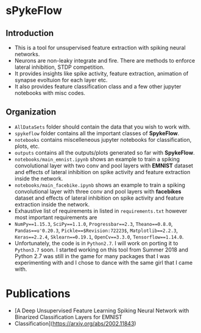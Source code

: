 # sPykeFlow 
## Introduction
* This is a tool for unsupervised feature extraction with spiking neural networks.
* Neurons are non-leaky integrate and fire. There are methods to enforce lateral inhibition, STDP competition.
* It provides insights like spike activity, feature extraction, animation of synapse evoltuion for each layer etc. 
* It also provides feature classification class and a few other jupyter notebooks with misc codes.
## Organization
* `AllDataSets` folder should contain the data that you wish to work with.
* `spykeflow` folder contains all the important classes of **SpykeFlow**.
* `notebooks` contains miscelleneous jupyter notebooks for classification, plots, etc.
* `outputs` contains all the outputs/plots generated so far with **SpykeFlow**.
* `notebooks/main_emnist.ipynb` shows an example to train a spiking convolutional layer with two conv and pool layers
with **EMNIST** dataset and effects of lateral inhibition on spike activity and feature extraction inside the network.
* `notebooks/main_facebike.ipynb` shows an example to train a spiking convolutional layer with three conv and pool layers
with **facebikes** dataset and effects of lateral inhibition on spike activity and feature extraction inside the network.
* Exhaustive list of requirements in listed in `requirements.txt` however most important requirements are
* `NumPy==1.15.3`, `SciPy==1.1.0`, `Progressbar==2.3`, `Theano==0.8.0`, `Pandas==u'0.20.3`, `Pickle==$Revision:72223$`,
`Matplotlib==2.2.3`, `Keras==2.2.4`, `Sklearn==0.19.1`, `OpenCv==3.3.0`, `Tensorflow==1.14.0`.
* Unfortunately, the code is in `Python2.7`. I will work on porting it to `Python3.7` soon. I started working on this
tool from Summer 2018 and Python 2.7 was still in the game for many packages that I was experimenting with and I
chose to dance with the same girl that I came with.
# Publications
* [A Deep Unsupervised Feature Learning Spiking Neural Network with Binarized Classification Layers for EMNIST
* Classification](https://arxiv.org/abs/2002.11843) 

